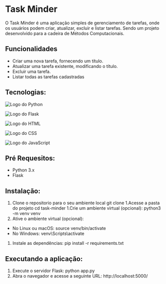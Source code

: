 # Task Minder

O Task Minder é uma aplicação simples de gerenciamento de tarefas, onde os usuários podem criar, atualizar, excluir e listar tarefas. Sendo um projeto desenvolvido para a cadeira de Métodos Computacionais. 

## Funcionalidades
- Criar uma nova tarefa, fornecendo um título.
- Atualizar uma tarefa existente, modificando o título.
- Excluir uma tarefa.
- Listar todas as tarefas cadastradas

## Tecnologias: 

 ![Logo do Python](https://img.icons8.com/color/48/000000/python.png) 

![Logo do Flask](https://img.icons8.com/color/48/000000/flask.png)

![Logo do HTML](https://img.icons8.com/color/48/000000/html-5--v1.png)

![Logo do CSS](https://img.icons8.com/color/48/000000/css3.png)

 ![Logo do JavaScript](https://img.icons8.com/color/48/000000/javascript--v1.png)

## Pré Requesitos: 

- Python 3.x
- Flask

## Instalação: 

1. Clone o repositorio para o seu ambiente local
git clone <url-do-repositorio>
1.Acesse a pasta do projeto
cd task-minder
1.Crie um ambiente virtual (opcional):
python3 -m venv venv
1. Ative o ambiente virtual (opcional):
- No Linux ou macOS:
source venv/bin/activate
- No Windows:
venv\Scripts\activate
1. Instale as dependências:
pip install -r requirements.txt

## Executando a aplicação: 

1. Execute o servidor Flask:
python app.py
1. Abra o navegador e acesse a seguinte URL:
http://localhost:5000/

